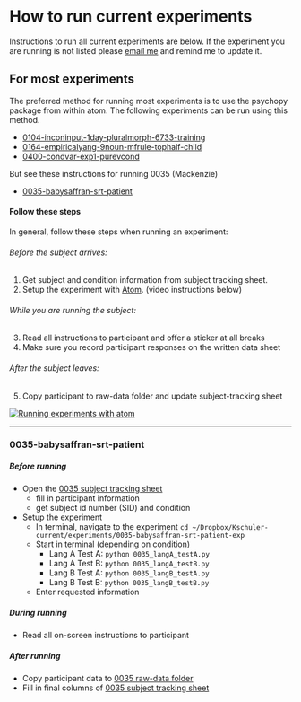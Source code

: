 # How to run current experiments
Instructions to run all current experiments are below.  If the experiment you are running is not listed please [email me](mailto:kathryn.schuler@gmail.com) and remind me to update it.



## For most experiments
The preferred method for running most experiments is to use the psychopy package from within atom.  The following experiments can be run using this method.
- [0104-inconinput-1day-pluralmorph-6733-training](https://www.dropbox.com/sh/shsocn1wmsurzc7/AAAkqM7ausOZJVn4b7C4iBaZa?dl=0)
- [0164-empiricalyang-9noun-mfrule-tophalf-child](https://www.dropbox.com/sh/8es4zzff09f245q/AADTMm_qAixYBfUHes61yTraa?dl=0)
- [0400-condvar-exp1-purevcond](https://www.dropbox.com/sh/8jlpkr4chowqjj8/AAB8wzYZvBg-eIOjVIYEaBiNa?dl=0)

But see these instructions for running 0035 (Mackenzie)
- [0035-babysaffran-srt-patient](#0035-babysaffran-srt-patient)

#### Follow these steps
In general, follow these steps when running an experiment:
###### Before the subject arrives:
1. Get subject and condition information from subject tracking sheet.
2. Setup the experiment with [Atom](https://atom.io/packages/psychopy). (video instructions below)

###### While you are running the subject:
3. Read all instructions to participant and offer a sticker at all breaks
4. Make sure you record participant responses on the written data sheet

###### After the subject leaves:
5. Copy participant to raw-data folder and update subject-tracking sheet

[![Running experiments with atom](http://img.youtube.com/vi/tSyBMPg3bsQ/0.jpg)](https://www.youtube.com/watch?v=tSyBMPg3bsQ)

---

### 0035-babysaffran-srt-patient
##### Before running
- Open the [0035 subject tracking sheet]()
  - fill in participant information
  - get subject id number (SID) and condition
- Setup the experiment
  - In terminal, navigate to the experiment `cd ~/Dropbox/Kschuler-current/experiments/0035-babysaffran-srt-patient-exp`
  - Start in terminal (depending on condition)
    - Lang A Test A: `python 0035_langA_testA.py`
    - Lang A Test B: `python 0035_langA_testB.py`
    - Lang B Test A: `python 0035_langB_testA.py`
    - Lang B Test B: `python 0035_langB_testB.py`
  - Enter requested information 

##### During running
- Read all on-screen instructions to participant

##### After running
- Copy participant data to [0035 raw-data folder]()
- Fill in final columns of [0035 subject tracking sheet]()
